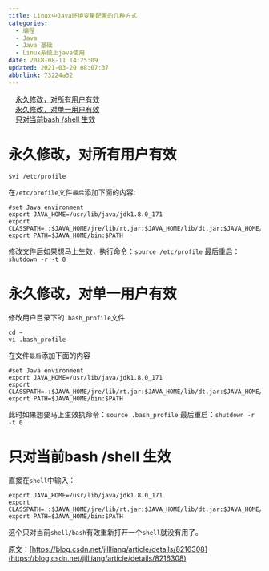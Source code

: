 ```yaml
---
title: Linux中Java环境变量配置的几种方式
categories: 
  - 编程
  - Java
  - Java 基础
  - Linux系统上java使用
date: 2018-08-11 14:25:09
updated: 2021-03-20 08:07:37
abbrlink: 73224a52
---
```

<div id='my_toc'><a href="/blog/73224a52/#永久修改，对所有用户有效" class="header_1">永久修改，对所有用户有效</a>&nbsp;<br><a href="/blog/73224a52/#永久修改，对单一用户有效" class="header_1">永久修改，对单一用户有效</a>&nbsp;<br><a href="/blog/73224a52/#只对当前bash/shell-生效" class="header_1">只对当前bash /shell 生效</a>&nbsp;<br></div>
<style>.header_1{margin-left: 1em;}.header_2{margin-left: 2em;}.header_3{margin-left: 3em;}.header_4{margin-left: 4em;}.header_5{margin-left: 5em;}.header_6{margin-left: 6em;}</style>
<!--more-->
<script>if (navigator.platform.search('arm')==-1){document.getElementById('my_toc').style.display = 'none';}var e,p = document.getElementsByTagName('p');while (p.length>0) {e = p[0];e.parentElement.removeChild(e);}</script>

<!--end-->
# 永久修改，对所有用户有效
```shell
$vi /etc/profile
```
在`/etc/profile`文件`最后`添加下面的内容:
```
#set Java environment
export JAVA_HOME=/usr/lib/java/jdk1.8.0_171
export CLASSPATH=.:$JAVA_HOME/jre/lib/rt.jar:$JAVA_HOME/lib/dt.jar:$JAVA_HOME/lib/tools.jar
export PATH=$JAVA_HOME/bin:$PATH
```
修改文件后如果想马上生效，执行命令：`source /etc/profile`
最后重启：`shutdown -r -t 0`
#  永久修改，对单一用户有效
修改用户目录下的`.bash_profile`文件
```
cd ~
vi .bash_profile
```
在文件`最后`添加下面的内容
```
#set Java environment
export JAVA_HOME=/usr/lib/java/jdk1.8.0_171
export CLASSPATH=.:$JAVA_HOME/jre/lib/rt.jar:$JAVA_HOME/lib/dt.jar:$JAVA_HOME/lib/tools.jar
export PATH=$JAVA_HOME/bin:$PATH
```
此时如果想要马上生效执命令：`source .bash_profile`
最后重启：`shutdown -r -t 0`

# 只对当前bash /shell 生效
直接在`shell`中输入：
```
export JAVA_HOME=/usr/lib/java/jdk1.8.0_171
export CLASSPATH=.:$JAVA_HOME/jre/lib/rt.jar:$JAVA_HOME/lib/dt.jar:$JAVA_HOME/lib/tools.jar
export PATH=$JAVA_HOME/bin:$PATH
```
这个只对当前`shell/bash`有效重新打开一个`shell`就没有用了。


原文：[https://blog.csdn.net/jillliang/article/details/8216308](https://blog.csdn.net/jillliang/article/details/8216308)
